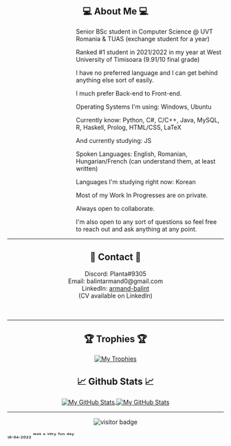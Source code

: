 
<h2 align="center">💻 About Me 💻</h2>

<!--<div align="center"> Hello there, I'm Armand / Alex! <br> <br>
There are quite a few things I could say about myself, however, let's keep it short for now: <br> <br>
   </div>-->
   
<!--


              Github please allow us to use <style> on README files...

               Atrocity ahead caused by the lack of styling options 


-->

<div>  
  <dl><dd><dl><dd><dl><dd><dl><dd>Senior BSc student in Computer Science @ UVT Romania & TUAS (exchange student for a year) <br></dd></dl></dd></dl></dd></dl></dd></dl>
  <dl><dd><dl><dd><dl><dd><dl><dd>Ranked #1 student in 2021/2022 in my year at West University of Timisoara (9.91/10 final grade)<br></dd></dl></dd></dl></dd></dl></dd></dl>
  <dl><dd><dl><dd><dl><dd><dl><dd>I have no preferred language and I can get behind anything else sort of easily.</dd></dl></dd></dl></dd></dl></dd></dl>
  <dl><dd><dl><dd><dl><dd><dl><dd>I much prefer Back-end to Front-end.</dd></dl></dd></dl></dd></dl></dd></dl>
  <dl><dd><dl><dd><dl><dd><dl><dd>Operating Systems I'm using: Windows, Ubuntu</dd></dl></dd></dl></dd></dl></dd></dl>
  <dl><dd><dl><dd><dl><dd><dl><dd>Currently know: Python, C#, C/C++, Java, MySQL, R, Haskell, Prolog, HTML/CSS, LaTeX</dd></dl></dd></dl></dd></dl></dd></dl>
  <dl><dd><dl><dd><dl><dd><dl><dd>And currently studying: JS</dd></dl></dd></dl></dd></dl></dd></dl>
  <dl><dd><dl><dd><dl><dd><dl><dd>Spoken Languages: English, Romanian, Hungarian/French (can understand them, at least written)</dd></dl></dd></dl></dd></dl></dd></dl>
  <dl><dd><dl><dd><dl><dd><dl><dd>Languages I'm studying right now: Korean</dd></dl></dd></dl></dd></dl></dd></dl>
  <dl><dd><dl><dd><dl><dd><dl><dd>Most of my Work In Progresses are on private.</dd></dl></dd></dl></dd></dl></dd></dl>
  <dl><dd><dl><dd><dl><dd><dl><dd>Always open to collaborate.</dd></dl></dd></dl></dd></dl></dd></dl>
  <dl><dd><dl><dd><dl><dd><dl><dd>I'm also open to any sort of questions so feel free to reach out and ask anything at any point.</dd></dl></dd></dl></dd></dl></dd></dl>
 </div>
 
 
---
 
 
 
<h2 align="center"> 📱 Contact 📱 </h2>
<div align="center"> 
  Discord: Planta#9305 <br>
  Email: balintarmand0@gmail.com <br>
   LinkedIn: <a href="https://www.linkedin.com/in/armand-balint/">armand-balint</a> <br>
   (CV available on LinkedIn)
</div><br><br>

---

<h2 align="center"> 	🏆 Trophies 🏆</h2>

<p align="center">
<a href="https://github.com/zedpaixd/zedpaixd/">
  <img align="center" src="https://github-profile-trophy.vercel.app/?username=zedpaixd&theme=nord&title=Joined2020,Stars,Followers,Repositories,Commits,MultiLanguage" alt="My Trophies" />
</a>
</p>

<h2 align="center"> &#x1f4c8; Github Stats &#x1f4c8;</h2>

<p align="center">
<a href="https://github.com/zedpaixd/zedpaixd/">
  <img align="center" src="https://github-readme-stats.vercel.app/api/top-langs/?username=zedpaixd&title_color=6aa6f8&text_color=8a919a&icon_color=6aa6f8&bg_color=22272e" alt="My GitHub Stats" />
</a>

<a href="https://github.com/zedpaixd/zedpaixd/">
  <img align="center" src="https://github-readme-stats.vercel.app/api?username=zedpaixd&show_icons=true&line_height=27&count_private=true&title_color=6aa6f8&text_color=8a919a&icon_color=6aa6f8&bg_color=22272e" alt="My GitHub Stats" />
</a>
</p>


---

<p  align="center">
  <img src="https://visitor-badge.laobi.icu/badge?page_id=${zedpaixd}.${zedpaixd}" alt="visitor badge"/>
</p>


₁₆.₀₄.₂₀₂₂ ʷᵃˢ ᵃ ᵛᵉʳʸ ᶠᵘⁿ ᵈᵃʸ
